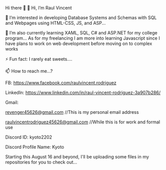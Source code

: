 Hi there 👋
👋 Hi, I’m Raul Vincent 

👀 I’m interested in developing Database Systems and Schemas with SQL and Webpages using HTML-CSS, JS, and ASP...

🌱 I’m also currently learning XAML, SQL, C# and ASP.NET for my college program... As for my freelancing I am more into learning Javascript since I have plans to work on web development before moving on to complex works

⚡ Fun fact: I rarely eat sweets....
  
📫 How to reach me...?

FB: 
https://www.facebook.com/raulvincent.rodriguez

LinkedIn:
https://www.linkedin.com/in/raul-vincent-rodriguez-3a907b286/

Gmail:

revenger45626@gmail.com //This is my personal email address

raulvincentrodriguez45626@gmail.com //While this is for work and formal use

Discord ID: kyoto2202

Discord Profile Name: Kyoto

Starting this August 16 and beyond, I'll be uploading some files in my repositories for you to check out...
<!--
**Lockheer/Lockheer** is a ✨ _special_ ✨ repository because its `README.md` (this file) appears on your GitHub profile.

Here are some ideas to get you started:

- 🔭 I’m currently working on ...
- 🌱 I’m currently learning ...
- 👯 I’m looking to collaborate on ...

-->
